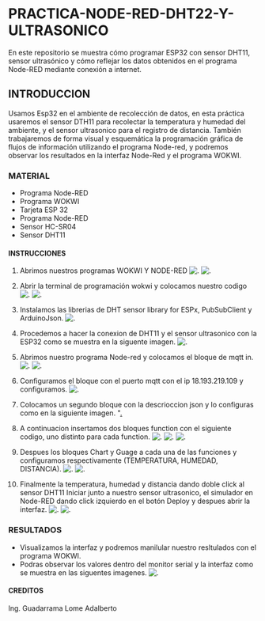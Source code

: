 # PRACTICA-NODE-RED-DHT22-Y-ULTRASONICO
En este repositorio se muestra cómo programar ESP32 con sensor DHT11, sensor ultrasónico y cómo reflejar los datos obtenidos en el programa Node-RED mediante conexión a internet.
## INTRODUCCION 
Usamos Esp32 en el ambiente de recolección de datos, en esta práctica usaremos el sensor DTH11 para recolectar la temperatura y humedad del ambiente, y el sensor ultrasonico para el registro de distancia. También trabajaremos de forma visual y esquemática la programación gráfica de flujos de información utilizando el programa Node-red, y podremos observar los resultados en la interfaz Node-Red y el programa WOKWI.
### MATERIAL 
* Programa Node-RED
* Programa WOKWI
* Tarjeta ESP 32
* Programa Node-RED
* Sensor HC-SR04
* Sensor DHT11
#### INSTRUCCIONES 
1. Abrimos nuestros programas WOKWI Y NODE-RED
![.](https://github.com/AdalGuadarrama/PRACTICA-NODE-RED-DHT22-Y-ULTRASONICO/blob/main/s0.0.png)
![.](https://github.com/AdalGuadarrama/PRACTICA-NODE-RED-DHT22-Y-ULTRASONICO/blob/main/u1.png)

2. Abrir la terminal de programación wokwi y colocamos nuestro codigo
![.](https://github.com/AdalGuadarrama/PRACTICA-NODE-RED-DHT22-Y-ULTRASONICO/blob/main/u2.png)
![.](https://github.com/AdalGuadarrama/PRACTICA-NODE-RED-DHT22-Y-ULTRASONICO/blob/main/u.30.png)

3. Instalamos las librerias de DHT sensor library for ESPx, PubSubClient y ArduinoJson.
![.](https://github.com/AdalGuadarrama/PRACTICA-NODE-RED-DHT22-Y-ULTRASONICO/blob/main/s13.png)

4. Procedemos a hacer la conexion de DHT11 y  el sensor ultrasonico con la ESP32 como se muestra en la siguente imagen.
![.](https://github.com/AdalGuadarrama/PRACTICA-NODE-RED-DHT22-Y-ULTRASONICO/blob/main/u4.png)

5. Abrimos nuestro programa Node-red y colocamos el bloque de mqtt in.
![.](https://github.com/AdalGuadarrama/PRACTICA-NODE-RED-DHT22-Y-ULTRASONICO/blob/main/s0.0.png)
![.](https://github.com/AdalGuadarrama/PRACTICA-NODE-RED-DHT22-Y-ULTRASONICO/blob/main/s1.png)

6. Configuramos el bloque con el puerto mqtt con el ip 18.193.219.109 y configuramos.
![.](https://github.com/AdalGuadarrama/PRACTICA-NODE-RED-DHT22-Y-ULTRASONICO/blob/main/s3%20(2).png)

7. Colocamos un segundo bloque con la descrioccion json y lo configuras como en la siguiente imagen.
"[.](https://github.com/AdalGuadarrama/PRACTICA-NODE-RED-DHT22-Y-ULTRASONICO/blob/main/s4.png)

8. A continuacion insertamos dos bloques function con el siguiente codigo, uno distinto para cada function.
![.](https://github.com/AdalGuadarrama/PRACTICA-NODE-RED-DHT22-Y-ULTRASONICO/blob/main/s5..png)
![.](https://github.com/AdalGuadarrama/PRACTICA-NODE-RED-DHT22-Y-ULTRASONICO/blob/main/s6.png)
![.](https://github.com/AdalGuadarrama/PRACTICA-NODE-RED-DHT22-Y-ULTRASONICO/blob/main/U5.png)

9. Despues los bloques Chart y Guage a cada una de las funciones y configuramos respectivamente (TEMPERATURA, HUMEDAD, DISTANCIA).
![.](https://github.com/AdalGuadarrama/PRACTICA-NODE-RED-DHT22-Y-ULTRASONICO/blob/main/s7.png)
![.](https://github.com/AdalGuadarrama/PRACTICA-NODE-RED-DHT22-Y-ULTRASONICO/blob/main/s8.png)

10. Finalmente la temperatura, humedad y distancia  dando doble click al sensor DHT11 Iniciar junto a nuestro sensor ultrasonico, el simulador en Node-RED dando click izquierdo en el botón Deploy y despues abrir la interfaz.
![.](https://github.com/AdalGuadarrama/PRACTICA-NODE-RED-DHT22-Y-ULTRASONICO/blob/main/u7.png)
![.](https://github.com/AdalGuadarrama/PRACTICA-NODE-RED-DHT22-Y-ULTRASONICO/blob/main/u8.png)

### RESULTADOS 
* Visualizamos la interfaz y podremos manilular nuestro resltulados con el programa WOKWI.
* Podras observar los valores dentro del monitor serial y la interfaz como se muestra en las siguentes imagenes.
![.](https://github.com/AdalGuadarrama/PRACTICA-NODE-RED-DHT22-Y-ULTRASONICO/blob/main/u.9.png)

#### CREDITOS
Ing. Guadarrama Lome Adalberto 
